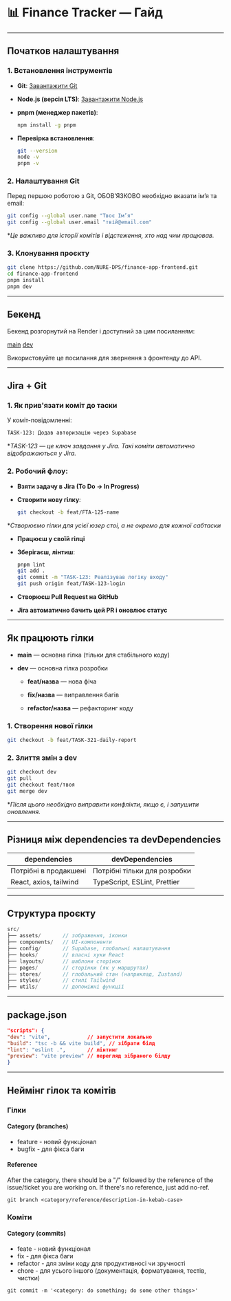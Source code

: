 # 📊 Finance Tracker — Гайд

---

## Початков налаштування

### 1. Встановлення інструментів

- **Git**: [Завантажити Git](https://git-scm.com/downloads)

- **Node.js (версія LTS)**: [Завантажити Node.js](https://nodejs.org)

- **pnpm (менеджер пакетів)**:

  ```bash
  npm install -g pnpm
  ```

- **Перевірка встановлення**:

  ```bash
  git --version
  node -v
  pnpm -v
  ```

### 2. Налаштування Git

Перед першою роботою з Git, ОБОВ’ЯЗКОВО необхідно вказати ім’я та email:

  ```bash
  git config --global user.name "Твоє Ім’я"
  git config --global user.email "твій@email.com"
  ```

**Це важливо для історії комітів і відстеження, хто над чим працював.*

### 3. Клонування проєкту

  ```bash
  git clone https://github.com/NURE-DPS/finance-app-frontend.git
  cd finance-app-frontend
  pnpm install
  pnpm dev
  ```

---

## Бекенд

Бекенд розгорнутий на Render і доступний за цим посиланням:

[main](https://finance-app-backend-uvqx.onrender.com)
[dev](https://finance-app-backend-dev.onrender.com/)

Використовуйте це посилання для звернення з фронтенду до API.

---

## Jira + Git

### 1. Як прив'язати коміт до таски

У коміт-повідомленні:

  ```bash
  TASK-123: Додав авторизацію через Supabase
  ```

**TASK-123 — це ключ завдання у Jira. Такі коміти автоматично відображаються у Jira.*

### 2. Робочий флоу:

- **Взяти задачу в Jira (To Do → In Progress)**
- **Створити нову гілку**:

  ```bash
  git checkout -b feat/FTA-125-name
  ```
**Створюємо гілки для усієї юзер стоі, а не окремо для кожної сабтаски*

- **Працюєш у своїй гілці**
- **Зберігаєш, лінтиш**:
  
  ```bash
  pnpm lint
  git add .
  git commit -m "TASK-123: Реалізував логіку входу"
  git push origin feat/TASK-123-login
  ```

- **Створюєш Pull Request на GitHub**
- **Jira автоматично бачить цей PR і оновлює статус**

---

## Як працюють гілки

- **main** — основна гілка (тільки для стабільного коду)

- **dev** — основна гілка розробки

  - **feat/назва** — нова фіча

  - **fix/назва** — виправлення багів

  - **refactor/назва** — рефакторинг коду

### 1. Створення нової гілки

  ```bash
git checkout -b feat/TASK-321-daily-report
  ```

### 2. Злиття змін з dev

  ```bash
git checkout dev
git pull
git checkout feat/твоя
git merge dev
  ```

**Після цього необхідно виправити конфлікти, якщо є, і запушити оновлення.*

---

## Різниця між dependencies та devDependencies

| dependencies | devDependencies |
| ----------- | ----------- |
| Потрібні в продакшені | Потрібні тільки для розробки |
| React, axios, tailwind | TypeScript, ESLint, Prettier |

---

## Структура проєкту

  ```js
src/
 ├── assets/       // зображення, іконки
 ├── components/   // UI-компоненти
 ├── config/       // Supabase, глобальні налаштування
 ├── hooks/        // власні хуки React
 ├── layouts/      // шаблони сторінок
 ├── pages/        // сторінки (як у маршрутах)
 ├── stores/       // глобальний стан (наприклад, Zustand)
 ├── styles/       // стилі Tailwind
 ├── utils/        // допоміжні функції
   ```

---

## package.json

  ```json
"scripts": {
  "dev": "vite",            // запустити локально
  "build": "tsc -b && vite build", // зібрати білд
  "lint": "eslint .",       // лінтинг
  "preview": "vite preview" // перегляд зібраного білду
}
  ```

---

## Неймінг гілок та комітів

### Гілки

#### Category (branches)

- feature - новий функціонал
- bugfix - для фікса баги

#### Reference

After the category, there should be a "/" followed by the reference of the issue/ticket you are working on. If there's no reference, just add no-ref.

`git branch <category/reference/description-in-kebab-case>`

### Коміти

#### Category (commits)

- feate - новий функціонал
- fix - для фікса баги
- refactor - для зміни коду для продуктивносі чи зручності
- chore - для усього іншого (документація, форматування, тестів, чистки)

`git commit -m '<category: do something; do some other things>'`
